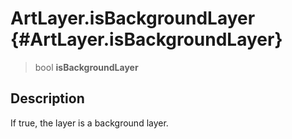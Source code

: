 ArtLayer.isBackgroundLayer {#ArtLayer.isBackgroundLayer}
==========================

> bool **isBackgroundLayer**

Description
-----------

If true, the layer is a background layer.
